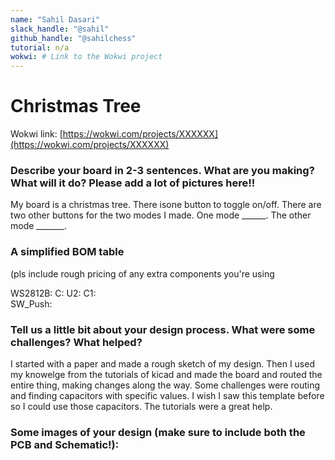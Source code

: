 ```yaml
---
name: "Sahil Dasari"
slack_handle: "@sahil"
github_handle: "@sahilchess"
tutorial: n/a
wokwi: # Link to the Wokwi project
---
```


# Christmas Tree

Wokwi link: [https://wokwi.com/projects/XXXXXX](https://wokwi.com/projects/XXXXXX)

### Describe your board in 2-3 sentences. What are you making? What will it do? Please add a lot of pictures here!!

My board is a christmas tree. There isone button to toggle on/off. There are two other buttons for the two modes I made. One mode ______. The other mode _______.

### A simplified BOM table
(pls include rough pricing of any extra components you're using

WS2812B: 
C: 
U2: 
C1:	 
SW_Push: 	


### Tell us a little bit about your design process. What were some challenges? What helped?

I started with a paper and made a rough sketch of my design. Then I used my knowelge from the tutorials of kicad and made the board and routed the entire thing, making changes along the way. Some challenges were routing and finding capacitors with specific values. I wish I saw this template before so I could use those capacitors. The tutorials were a great help. 


### Some images of your design (make sure to include both the PCB and Schematic!):

